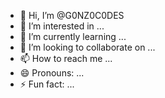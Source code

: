 - 👋 Hi, I’m @G0NZ0C0DES
- 👀 I’m interested in ...
- 🌱 I’m currently learning ...
- 💞️ I’m looking to collaborate on ...
- 📫 How to reach me ...
- 😄 Pronouns: ...
- ⚡ Fun fact: ...

<!---
G0NZ0C0DES/G0NZ0C0DES is a ✨ special ✨ repository because its `README.md` (this file) appears on your GitHub profile.
You can click the Preview link to take a look at your changes.
--->
